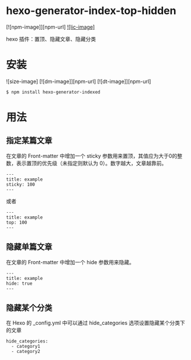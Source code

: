 # hexo-generator-index-top-hidden
[![npm-image]][npm-url]
[![lic-image]](LICENSE)

hexo 插件：置顶、隐藏文章、隐藏分类


# 安装
![size-image]
[![dm-image]][npm-url]
[![dt-image]][npm-url]

``` bash
$ npm install hexo-generator-indexed
```

# 用法
## 指定某篇文章
在文章的 Front-matter 中增加一个 sticky 参数用来置顶，其值应为大于0的整数，表示置顶的优先级（未指定则默认为 0）。数字越大，文章越靠前。
```
---
title: example
sticky: 100
---
```
或者
```
---
title: example
top: 100
---
```

## 隐藏单篇文章
在文章的 Front-matter 中增加一个 hide 参数用来隐藏。
```
---
title: example
hide: true
---
```

## 隐藏某个分类
在 Hexo 的 _config.yml 中可以通过 hide_categories 选项设置隐藏某个分类下的文章
```
hide_categories:
  - category1
  - category2
```